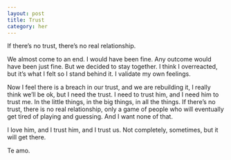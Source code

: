 ```yaml
---
layout: post
title: Trust
category: her
---
```

If there’s no trust, there’s no real relationship.

We almost come to an end. I would have been fine. Any outcome would have been just fine. But we decided to stay together. I think I overreacted, but it’s what I felt so I stand behind it. I validate my own feelings. 

Now I feel there is a breach in our trust, and we are rebuilding it, I really think we’ll be ok, but I need the trust. I need to trust him, and I need him to trust me. In the little things, in the big things, in all the things. If there’s no trust, there is no real relationship, only a game of people who will eventually get tired of playing and guessing. And I want none of that. 

I love him, and I trust him, and I trust us. Not completely, sometimes, but it will get there.

Te amo. 
